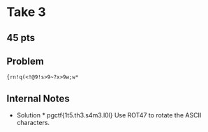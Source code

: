 # Take 3
45 pts
---
## Problem
```
{rn!q(<!@9!s>9~?x>9w;w*
```

## Internal Notes
* Solution * pgctf{1t5.th3.s4m3.l0l}
Use ROT47 to rotate the ASCII characters.
